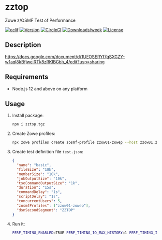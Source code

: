 zztop
=====

Zowe z/OSMF Test of Performance

[![oclif](https://img.shields.io/badge/cli-oclif-brightgreen.svg)](https://oclif.io)
[![Version](https://img.shields.io/npm/v/zztop.svg)](https://npmjs.org/package/zztop)
[![CircleCI](https://circleci.com/gh/plavjanik/zowe-zosmf-perftest-driver/tree/master.svg?style=shield)](https://circleci.com/gh/plavjanik/zowe-zosmf-perftest-driver/tree/master)
[![Downloads/week](https://img.shields.io/npm/dw/zztop.svg)](https://npmjs.org/package/zztop)
[![License](https://img.shields.io/npm/l/zztop.svg)](https://github.com/plavjanik/zowe-zosmf-perftest-driver/blob/master/package.json)

## Description

<https://docs.google.com/document/d/1UEOSERYf7qSXGZY-w1aqI8kBfjweIRTk8zRKlBGbh_4/edit?usp=sharing>

## Requirements

- Node.js 12 and above on any platform 

## Usage

1. Install package:

    ```bash
    npm i zztop.tgz
    ```

2. Create Zowe profiles:

    ```bash
    npx zowe profiles create zosmf-profile zzow01-zowep --host zzow01.zowe.marist.cloud --port 10443 --user userid --pass "passwd" --reject-unauthorized false --overwrite
    ```

3. Create test definition file `test.json`:

    ```json
    {
      "name": "basic",
      "fileSize": "10k",
      "memberSize": "10k",
      "jobOutputSize": "10k",
      "tsoCommandOutputSize": "1k",
      "duration": "15s",
      "commandDelay": "1s",
      "scriptDelay": "1s",
      "concurrentUsers": 5,
      "zosmfProfiles": ["zzow01-zowep"],
      "dsnSecondSegment": "ZZTOP"
    }
    ```

4. Run it:

    ```bash
    PERF_TIMING_ENABLED=TRUE PERF_TIMING_IO_MAX_HISTORY=1 PERF_TIMING_IO_SAVE_DIR=. npx zztop test/testdef.json
    ```
